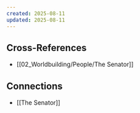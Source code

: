 ```yaml
---
created: 2025-08-11
updated: 2025-08-11
---
```




## Cross-References

- [[02_Worldbuilding/People/The Senator]]


## Connections

- [[The Senator]]
